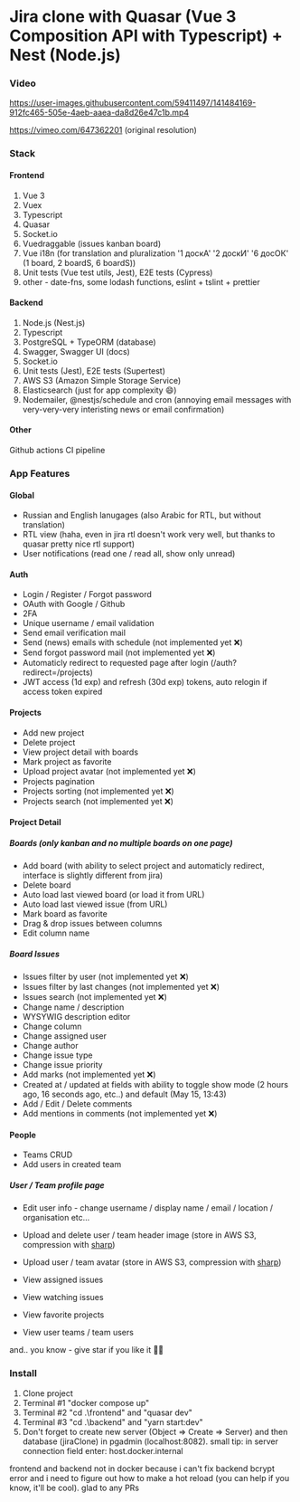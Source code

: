 # Jira clone with Quasar (Vue 3 Composition API with Typescript) + Nest (Node.js)  

### Video  
https://user-images.githubusercontent.com/59411497/141484169-912fc465-505e-4aeb-aaea-da8d26e47c1b.mp4
  
https://vimeo.com/647362201 (original resolution) 

### Stack
#### Frontend

1. Vue 3
2. Vuex
3. Typescript
4. Quasar
5. Socket.io
6. Vuedraggable (issues kanban board)
7. Vue i18n (for translation and pluralization '1 доскА' '2 доскИ' '6 досОК' (1 board, 2 boardS, 6 boardS))
8. Unit tests (Vue test utils, Jest), E2E tests (Cypress)
9. other - date-fns, some lodash functions, eslint + tslint + prettier

#### Backend

1. Node.js (Nest.js)
2. Typescript
3. PostgreSQL + TypeORM (database)
4. Swagger, Swagger UI (docs)
5. Socket.io
6. Unit tests (Jest), E2E tests (Supertest)
7. AWS S3 (Amazon Simple Storage Service)
8. Elasticsearch (just for app complexity 😄) 
9. Nodemailer, @nestjs/schedule and cron (annoying email messages with very-very-very interisting news or email confirmation)

#### Other

Github actions CI pipeline

### App Features

#### Global
- Russian and English lanugages (also Arabic for RTL, but without translation)
- RTL view (haha, even in jira rtl doesn't work very well, but thanks to quasar pretty nice rtl support)
- User notifications (read one / read all, show only unread)

#### Auth

- Login / Register / Forgot password 
- OAuth with Google / Github
- 2FA
- Unique username / email validation  
- Send email verification mail 
- Send (news) emails with schedule (not implemented yet ❌)
- Send forgot password mail (not implemented yet ❌)  
- Automaticly redirect to requested page after login (/auth?redirect=/projects)  
- JWT access (1d exp) and refresh (30d exp) tokens, auto relogin if access token expired  

#### Projects

- Add new project  
- Delete project  
- View project detail with boards  
- Mark project as favorite  
- Upload project avatar (not implemented yet ❌)  
- Projects pagination  
- Projects sorting (not implemented yet ❌)  
- Projects search (not implemented yet ❌) 
  
#### Project Detail
##### Boards (only kanban and no multiple boards on one page)

- Add board (with ability to select project and automaticly redirect, interface is slightly different from jira)
- Delete board  
- Auto load last viewed board (or load it from URL)  
- Auto load last viewed issue (from URL)  
- Mark board as favorite  
- Drag & drop issues between columns
- Edit column name

##### Board Issues

- Issues filter by user (not implemented yet ❌)  
- Issues filter by last changes (not implemented yet ❌)  
- Issues search (not implemented yet ❌)  
- Change name / description
- WYSYWIG description editor
- Change column
- Change assigned user
- Change author
- Change issue type
- Change issue priority
- Add marks (not implemented yet ❌) 
- Created at / updated at fields with ability to toggle show mode (2 hours ago, 16 seconds ago, etc..) and default (May 15, 13:43)
- Add / Edit / Delete comments
- Add mentions in comments (not implemented yet ❌) 

#### People
- Teams CRUD
- Add users in created team

##### User / Team profile page
- Edit user info - change username / display name / email / location / organisation etc...

- Upload and delete user / team header image (store in AWS S3, compression with [sharp](https://github.com/lovell/sharp))
- Upload user / team avatar (store in AWS S3, compression with [sharp](https://github.com/lovell/sharp))

- View assigned issues
- View watching issues
- View favorite projects
- View user teams / team users  
  
and.. you know - give star if you like it 🤩😊

### Install  
1. Clone project  
2. Terminal #1 "docker compose up"  
3. Terminal #2 "cd .\frontend\" and "quasar dev"  
4. Terminal #3 "cd .\backend\" and "yarn start:dev"
5. Don't forget to create new server (Object => Create => Server) and then database (jiraClone) in pgadmin (localhost:8082). small tip: in server connection field enter: host.docker.internal
   
frontend and backend not in docker because i can't fix backend bcrypt error and i need to figure out how to make a hot reload (you can help if you know, it'll be cool). glad to any PRs


